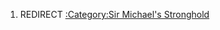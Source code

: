 1.  REDIRECT [:Category:Sir Michael's
    Stronghold](:Category:Sir_Michael's_Stronghold "wikilink")
